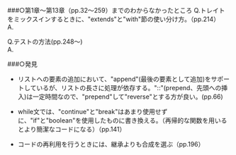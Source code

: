 ###︎○第1章〜第13章（pp.32〜259）までのわからなかったところ
Q.トレイトをミックスインするときに、"extends"と"with"節の使い分け方。（pp.214）  
A.

Q.テストの方法(pp.248〜)  
A.

###︎○発見
- リストへの要素の追加において、"append"(最後の要素として追加)をサポートしているが、リストの長さに処理が依存する。"::"(prepend、先頭への挿入)は一定時間なので、"prepend"して"reverse"とする方が良い。(pp.66)

- while文では、"continue"と"break"はあまり使用せずに、"if"と"boolean"を使用したものに書き換える。（再帰的な関数を用いるとより簡潔なコードになる）（pp.141）

- コードの再利用を行うときには、継承よりも合成を選ぶ（pp.196）
